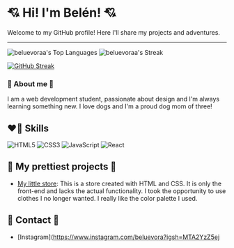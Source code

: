 # 💘 Hi! I'm Belén! 💘

Welcome to my GitHub profile! Here I'll share my projects and adventures.

---
![beluevoraa's Top Languages](https://github-readme-stats.vercel.app/api/top-langs/?username=beluevoraa&theme=bear&show_icons=true&hide_border=true&layout=compact) ![beluevoraa's Streak](https://github-readme-streak-stats.herokuapp.com/?user=beluevoraa&theme=bear&hide_border=true)

[![GitHub Streak](https://github-readme-streak-stats.herokuapp.com?user=beluevoraa&theme=rose-pine&hide_border=true&date_format=j%20M%5B%20Y%5D)](https://git.io/streak-stats)



### 💌 About me 💌

I am a web development student, passionate about design and I'm always learning something new. I love dogs and I'm a proud dog mom of three! 

## ❤️‍🔥 Skills

![HTML5](https://img.shields.io/badge/-HTML5-E34F26?logo=html5&logoColor=white&style=flat-square)
![CSS3](https://img.shields.io/badge/-CSS3-1572B6?logo=css3&logoColor=white&style=flat-square)
![JavaScript](https://img.shields.io/badge/-JavaScript-F7DF1E?logo=javascript&logoColor=black&style=flat-square)
![React](https://img.shields.io/badge/-React-61DAFB?logo=react&logoColor=black&style=flat-square)

## 💖 My prettiest projects 💖

- [My little store](https://beluevoraa.github.io/tiendita/): This is a store created with HTML and CSS. It is only the front-end and lacks the actual functionality.
I took the opportunity to use clothes I no longer wanted. I really like the color palette I used.

## 🌷 Contact 🌷

- [Instagram](https://www.instagram.com/beluevora?igsh=MTA2YzZ5ej
